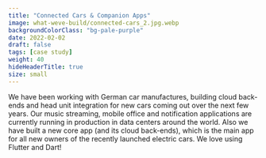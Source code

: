 ```yaml
---
title: "Connected Cars & Companion Apps"
image: what-weve-build/connected-cars_2.jpg.webp
backgroundColorClass: "bg-pale-purple"
date: 2022-02-02
draft: false
tags: [case study]
weight: 40
hideHeaderTitle: true
size: small
---
```


We have been working with German car manufactures, building cloud back-ends and head unit integration for new cars coming out over the next few years. Our music streaming, mobile office and notification applications are currently running in production in data centers around the world. Also we have built a new core app (and its cloud back-ends), which is the main app for all new owners of the recently launched electric cars. We love using Flutter and Dart!